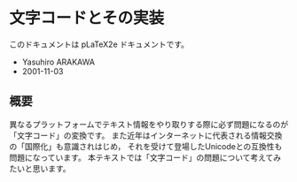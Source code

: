# 文字コードとその実装

このドキュメントは pLaTeX2e ドキュメントです。

- Yasuhiro ARAKAWA
- 2001-11-03

## 概要

異なるプラットフォームでテキスト情報をやり取りする際に必ず問題になるのが
「文字コード」の変換です。
また近年はインターネットに代表される情報交換の「国際化」も意識されはじめ，
それを受けて登場したUnicodeとの互換性も問題になっています。
本テキストでは「文字コード」の問題について考えてみたいと思います。

